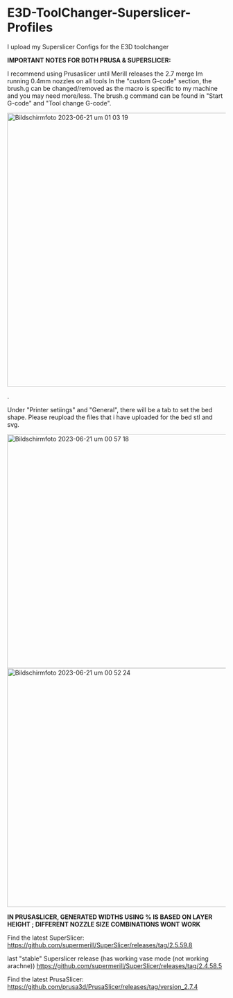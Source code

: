 # E3D-ToolChanger-Superslicer-Profiles
I upload my Superslicer Configs for the E3D toolchanger

**IMPORTANT NOTES FOR BOTH PRUSA & SUPERSLICER:**

I recommend using Prusaslicer until Merill releases the 2.7 merge
Im running 0.4mm nozzles on all tools
In the "custom G-code" section, the brush.g can be changed/removed as the macro is specific to my machine and you may need more/less.
The brush.g command can be found in "Start G-code" and "Tool change G-code".

<img width="631" alt="Bildschirmfoto 2023-06-21 um 01 03 19" src="https://github.com/Victini-0001/E3D-ToolChanger-Superslicer-Profiles/assets/59373347/4fe1fe1d-b65e-44cf-9b24-28262d34805c">

.


Under "Printer setiings" and "General", there will be a tab to set the bed shape. Please reupload the files that i have uploaded for the bed stl and svg.

<img width="539" alt="Bildschirmfoto 2023-06-21 um 00 57 18" src="https://github.com/Victini-0001/E3D-ToolChanger-Superslicer-Profiles/assets/59373347/a676cb7d-16f3-4bdf-983e-e65359dfb29a">

<img width="551" alt="Bildschirmfoto 2023-06-21 um 00 52 24" src="https://github.com/Victini-0001/E3D-ToolChanger-Superslicer-Profiles/assets/59373347/b336d351-5277-42c9-a769-0f42bd8b6fde">

**IN PRUSASLICER, GENERATED WIDTHS USING % IS BASED ON LAYER HEIGHT ; DIFFERENT NOZZLE SIZE COMBINATIONS WONT WORK**


Find the latest SuperSlicer:
https://github.com/supermerill/SuperSlicer/releases/tag/2.5.59.8

last "stable" Superslicer release (has working vase mode (not working arachne))
https://github.com/supermerill/SuperSlicer/releases/tag/2.4.58.5

Find the latest PrusaSlicer:
https://github.com/prusa3d/PrusaSlicer/releases/tag/version_2.7.4
